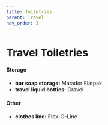 ```yaml
---
title: Toiletries
parent: Travel
nav_order: 3
---
```

# Travel Toiletries

#### Storage

- **bar soap storage:** Matador Flatpak
- **travel liquid bottles:** Gravel

#### Other

- **clothes line:** Flex-O-Line
